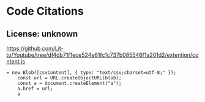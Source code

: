 # Code Citations

## License: unknown
https://github.com/Lit-to/Youtube/tree/df4db71f1ece524e61fc1c737b085546f1a201d2/extention/content.js

```
= new Blob([csvContent], { type: "text/csv;charset=utf-8;" });
    const url = URL.createObjectURL(blob);
    const a = document.createElement("a");
    a.href = url;
    a
```

